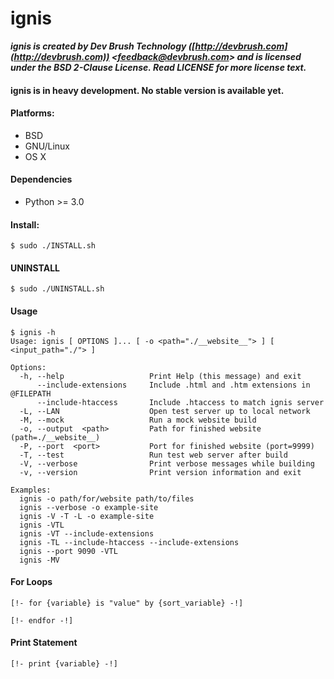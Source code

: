 # ignis

**_ignis is created by Dev Brush Technology ([http://devbrush.com](http://devbrush.com)) <[feedback@devbrush.com](mailto:feedback@devbrush.com)> and is licensed under the BSD 2-Clause License.  Read LICENSE for more license text._**

#### ignis is in heavy development.  No stable version is available yet.

#### Platforms:
- BSD
- GNU/Linux
- OS X

#### Dependencies
- Python >= 3.0

#### Install:
    $ sudo ./INSTALL.sh

#### UNINSTALL
    $ sudo ./UNINSTALL.sh

#### Usage
    $ ignis -h
    Usage: ignis [ OPTIONS ]... [ -o <path="./__website__"> ] [ <input_path="./"> ]

    Options:
      -h, --help                   Print Help (this message) and exit
          --include-extensions     Include .html and .htm extensions in @FILEPATH
          --include-htaccess       Include .htaccess to match ignis server
      -L, --LAN                    Open test server up to local network
      -M, --mock                   Run a mock website build
      -o, --output  <path>         Path for finished website (path=./__website__)
      -P, --port  <port>           Port for finished website (port=9999)
      -T, --test                   Run test web server after build
      -V, --verbose                Print verbose messages while building
      -v, --version                Print version information and exit

    Examples:
      ignis -o path/for/website path/to/files
      ignis --verbose -o example-site
      ignis -V -T -L -o example-site
      ignis -VTL
      ignis -VT --include-extensions
      ignis -TL --include-htaccess --include-extensions
      ignis --port 9090 -VTL
      ignis -MV

#### For Loops
    [!- for {variable} is "value" by {sort_variable} -!]

    [!- endfor -!]

#### Print Statement
    [!- print {variable} -!]

